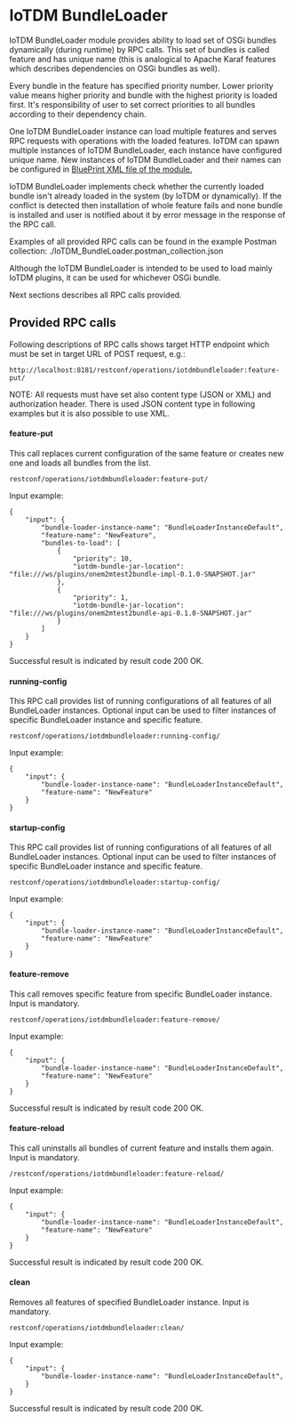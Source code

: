 # IoTDM BundleLoader

IoTDM BundleLoader module provides ability to load set of OSGi bundles
dynamically (during runtime) by RPC calls. This set of bundles is called
feature and has unique name (this is analogical to Apache Karaf features
which describes dependencies on OSGi bundles as well).

Every bundle in the feature has specified priority number. Lower
priority value means higher priority and bundle with the highest
priority is loaded first. It's responsibility of user to set correct
priorities to all bundles according to their dependency chain.

One IoTDM BundleLoader instance can load multiple features and serves
RPC requests with operations with the loaded features.
IoTDM can spawn multiple instances of IoTDM BundleLoader, each instance
have configured unique name. New instances of IoTDM BundleLoader and
their names can be configured in [BluePrint XML file of the module.](impl/src/main/resources/org/opendaylight/blueprint/impl-blueprint.xml)

IoTDM BundleLoader implements check whether the currently loaded
bundle isn't already loaded in the system (by IoTDM or dynamically).
If the conflict is detected then installation of whole feature fails
and none bundle is installed and user is notified about it by error
message in the response of the RPC call.

Examples of all provided RPC calls can be found in the example Postman
collection: ./IoTDM_BundleLoader.postman_collection.json

Although the IoTDM BundleLoader is intended to be used to load mainly
IoTDM plugins, it can be used for whichever OSGi bundle.

Next sections describes all RPC calls provided.


## Provided RPC calls

Following descriptions of RPC calls shows target HTTP endpoint which
must be set in target URL of POST request, e.g.:

    http://localhost:8181/restconf/operations/iotdmbundleloader:feature-put/

NOTE: All requests must have set also content type (JSON or XML) and
authorization header. There is used JSON content type in following
examples but it is also possible to use XML.


#### feature-put

This call replaces current configuration of the same feature or creates
new one and loads all bundles from the list.

    restconf/operations/iotdmbundleloader:feature-put/

Input example:

    {
        "input": {
            "bundle-loader-instance-name": "BundleLoaderInstanceDefault",
            "feature-name": "NewFeature",
            "bundles-to-load": [
                {
                    "priority": 10,
                    "iotdm-bundle-jar-location": "file:///ws/plugins/onem2mtest2bundle-impl-0.1.0-SNAPSHOT.jar"
                },
                {
                    "priority": 1,
                    "iotdm-bundle-jar-location": "file:///ws/plugins/onem2mtest2bundle-api-0.1.0-SNAPSHOT.jar"
                }
            ]
        }
    }

Successful result is indicated by result code 200 OK.


#### running-config

This RPC call provides list of running configurations of all features
of all BundleLoader instances. Optional input can be used to filter
instances of specific BundleLoader instance and specific feature.

    restconf/operations/iotdmbundleloader:running-config/

Input example:

    {
        "input": {
            "bundle-loader-instance-name": "BundleLoaderInstanceDefault",
            "feature-name": "NewFeature"
        }
    }


#### startup-config

This RPC call provides list of running configurations of all features
of all BundleLoader instances. Optional input can be used to filter
instances of specific BundleLoader instance and specific feature.

    restconf/operations/iotdmbundleloader:startup-config/
   
Input example:
    
    {
        "input": {
            "bundle-loader-instance-name": "BundleLoaderInstanceDefault",
            "feature-name": "NewFeature"
        }
    }


#### feature-remove

This call removes specific feature from specific BundleLoader instance.
Input is mandatory.

    restconf/operations/iotdmbundleloader:feature-remove/

Input example:
    
    {
        "input": {
            "bundle-loader-instance-name": "BundleLoaderInstanceDefault",
            "feature-name": "NewFeature"
        }
    }

Successful result is indicated by result code 200 OK.


#### feature-reload

This call uninstalls all bundles of current feature and installs them
again. Input is mandatory.

    /restconf/operations/iotdmbundleloader:feature-reload/
    
Input example:
        
    {
        "input": {
            "bundle-loader-instance-name": "BundleLoaderInstanceDefault",
            "feature-name": "NewFeature"
        }
    }

Successful result is indicated by result code 200 OK.


#### clean

Removes all features of specified BundleLoader instance.
Input is mandatory.

    restconf/operations/iotdmbundleloader:clean/

Input example:
        
    {
        "input": {
            "bundle-loader-instance-name": "BundleLoaderInstanceDefault",
        }
    }

Successful result is indicated by result code 200 OK.
